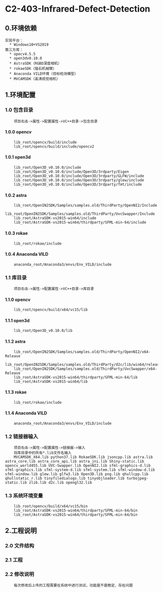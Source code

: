 # C2-403-Infrared-Defect-Detection

## 0.环境依赖
    实验平台：  
      * Windows10+VS2019  
    第三方库：  
      * opecv4.5.5  
      * open3dv0.10.0  
      * AstraSDK（RGBD深度相机）  
      * rokaeSDK（珞石机械臂） 
      * Anaconda VILD环境（目标检测模型）
      * MVCAMSDK（高清视觉相机）
  
## 1.环境配置
### 1.0 包含目录
        项目右击->属性->配置属性->VC++目录->包含目录  
#### 1.0.0 opencv
        lib_root/opencv/build/include
        lib_root/opencv/build/include/opencv2  
#### 1.0.1 open3d
        lib_root/Open3D_v0.10.0/include  
        lib_root/Open3D_v0.10.0/include/Open3D/3rdparty/Eigen  
        lib_root/Open3D_v0.10.0/include/Open3D/3rdparty/GLFW/include  
        lib_root/Open3D_v0.10.0/include/Open3D/3rdparty/glew/include  
        lib_root/Open3D_v0.10.0/include/Open3D/3rdparty/fmt/include  
#### 1.0.2 astra
        lib_root/OpenIN2SDK/Samples/samples.old/ThirdParty/OpenNI2/Include  
        lib_root/OpenIN2SDK/Samples/samples.old/ThirdParty/UvcSwapper/Include  
        lib_root/AstraSDK-vs2015-win64/include  
        lib_root/AstraSDK-vs2015-win64/thirdparty/SFML-min-64/include  
#### 1.0.3 rokae
        lib_root/rokae/include  
#### 1.0.4 Anaconda VILD
        anaconda_root/Anaconda3/envs/Env_VILD/include  
### 1.1 库目录
        项目右击->属性->配置属性->VC++目录->库目录
#### 1.1.0 opencv
        lib_root/opencv/build/x64/vc15/lib  
#### 1.1.1 open3d
        lib_root/Open3D_v0.10.0/lib  
#### 1.1.2 astra
        lib_root/OpenIN2SDK/Samples/samples.old/ThirdParty/OpenNI2/x64-Release  
        lib_root/OpenIN2SDK/Samples/samples.old/ThirdParty/d2c/lib/win64/release  
        lib_root/OpenIN2SDK/Samples/samples.old/ThirdParty/UvcSwapper/x64-Release  
        lib_root/AstraSDK-vs2015-win64/thirdparty/SFML-min-64/lib  
        lib_root/AstraSDK-vs2015-win64/lib  
#### 1.1.3 rokae
        lib_root/rokae/include  
#### 1.1.4 Anaconda VILD
        anaconda_root/Anaconda3/envs/Env_VILD/include  
### 1.2 链接器输入
        项目右击->属性->配置属性->链接器->输入  
        将库目录中的所有*.lib文件名输入
        MVCAMSDK_X64.lib python37.lib RokaeSDK.lib jsoncpp.lib astra.lib astra_core.lib astra_core_api.lib astra_jni.lib Shiny-static.lib opencv_world455.lib UVC-Swapper.lib OpenNI2.lib sfml-graphics-d.lib sfml-graphics.lib sfml-system-d.lib sfml-system.lib sfml-window-d.lib sfml-window.lib glew.lib glfw3.lib Open3D.lib png.lib qhullcpp.lib qhullstatic_r.lib tinyfiledialogs.lib tinyobjloader.lib turbojpeg-static.lib zlib.lib d2c.lib opengl32.lib
### 1.3 系统环境变量
        lib_root/opencv/build/x64/vc15/bin  
        lib_root/AstraSDK-vs2015-win64/thirdparty/SFML-min-64/bin  
        lib_root/AstraSDK-vs2015-win64/thirdparty/SFML-min-64/bin  
        
## 2.工程说明
### 2.0 文件结构

### 2.1 工程

### 2.2 修改说明
        每次修改后上传的工程需要在系统中进行测试，功能是不是稳定、存在问题
